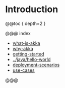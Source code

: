 # Introduction

@@toc { depth=2 }

@@@ index

* [what-is-akka](what-is-akka.md)
* [why-akka](why-akka.md)
* [getting-started](getting-started.md)
* [../java/hello-world](../java/hello-world.md)
* [deployment-scenarios](deployment-scenarios.md)
* [use-cases](use-cases.md)

@@@